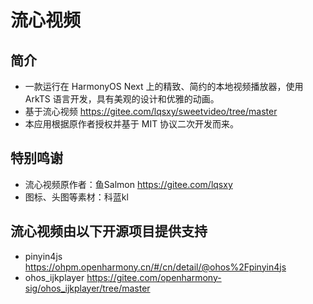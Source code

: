 # 流心视频
## 简介
- 一款运行在 HarmonyOS Next 上的精致、简约的本地视频播放器，使用 ArkTS 语言开发，具有美观的设计和优雅的动画。
- 基于流心视频 https://gitee.com/lqsxy/sweetvideo/tree/master 
- 本应用根据原作者授权并基于 MIT 协议二次开发而来。
## 特别鸣谢
- 流心视频原作者：鱼Salmon https://gitee.com/lqsxy 
- 图标、头图等素材：科蓝kl 
## 流心视频由以下开源项目提供支持
- pinyin4js https://ohpm.openharmony.cn/#/cn/detail/@ohos%2Fpinyin4js
- ohos_ijkplayer https://gitee.com/openharmony-sig/ohos_ijkplayer/tree/master